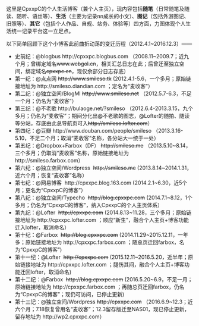 <p>这里是CpxxpC的个人生活博客（兼个人主页），现内容包括<strong>随笔</strong>（日常随笔及随读、随听、语丝等）、<strong>生活</strong>（主要为记录nn成长的小文）、<strong>图记</strong>（包括外游图记、旧照等）、<strong>其它</strong>（包括个人作品、自规、站务、体验等）四方面，力图体现个人生活统一记录平台这一立足点。</p>    
<p>以下简单回顾下这个小博客此前曲折动荡的变迁历程（2012.4.1~2016.12.3）——</p>
<ul>
<li>史前纪：@blogbus  http://cpxxpc.blogbus.com （2008.11~2009.7；近九个月；曾绑定域名<s>www.webgol.cn</s>，相关汇总日志在此；后曾迁至独立空间，绑定域名<s>cpxxpc.cn</s>，现仅余部分日志存底）</li>
<li>第一纪：@点点网 <s>http://www.smileso.tk</s>  (2012.4.1-5.6，一个多月；原始链接地址为 http://smileso.diandian.com ；定名为“麦收客”）</li>
<li>第二纪：@独立空间/BlogMI  <s>http://www.smileso.net</s> （2012.5.7-6.3，不足一个月；仍名为“麦收客”）</li>
<li>第三纪：@不老歌  http://bulaoge.net/?smileso （2012.6.4-2013.3.15，九个多月；仍名为“麦收客”；期间分化出@不老歌的图志，@Lofter的随拍、随读等分站，存底由此总导航页可入<s>http://smileso.lofter.com</s>）</li>
<li>第四纪：@豆瓣  http://www.douban.com/people/smileso （2013.3.16-5.10，不足二个月；取消“麦收客”名称，各分站大一统于一处）</li>
<li>第五纪：@Dropbox+Farbox（DF）  <s>http://smileso.me</s> （2013.5.10~8.14，三个多月；仍取消“麦收客”名称，原始链接地址为 http://smileso.farbox.com）</li>
<li>第六纪：@独立空间/Wordpress  <s>http://smileso.me</s>   (2013.8.14~2014.1.31，近六个月；恢复“麦收客”名称）</li>
<li>第七纪：@网易博客  http://cpxxpc.blog.163.com  (2014.2.1~6.30，近5个月；更名为“CpxxpC的博客”）</li>
<li>第八纪：@独立空间/Typecho  <s>http://blog.cpxxpc.com</s>   (2014.7.1~8.12，1个多月；仍名为“CpxxpC的博客”，纳入CpxxpC的个人主页体系）</li>
<li>第九纪：@Lofter  <s>http://cpxxpc.com</s>   (2014.8.13~11.28，三个多月；原始链接地址为 http://cpxxpc.lofter.com ；顺应“新生”，融合个人主页+博客功能迁入lofter，取消命名）</li>
<li>第十纪：@Farbox  <s>http://blog.cpxxpc.com</s>   (2014.11.29~2015.12.11，一年多；原始链接地址为 http://cpxxpc.farbox.com ；随总页迁回farbox，名为“CpxxpC的博客”)</li>
<li>第十一纪：@Lofter  <s>http://cpxxpc.com</s>   (2015.12.11~2016.5.20，近半年；原始链接地址为 http://cpxxpc.lofter.com ；腿伤其间，融合个人主页+博客功能迁回lofter，取消命名)</li>
<li>第十二纪：@Farbox  <s>http://blog.cpxxpc.com</s>   (2016.5.20~6.9，不足一月；原始链接地址为 http://cpxxpc.farbox.com ；再随总页迁回farbox，仍名为“CpxxpC的博客”；现仍可访问，已停止更新)</li>
<li>第十三记：@独立空间/Wordpress  <s>http://cpxxpc.com</s> （2016.6.9~12.3；近六个月；7.18恢复曾用名“麦收客”；12.3留存版迁至NAS01，现已停止更新，留存地址为 http://wp2.cpxxpc.com）</li>
</ul>
